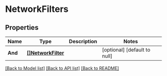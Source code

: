 # NetworkFilters

## Properties
Name | Type | Description | Notes
------------ | ------------- | ------------- | -------------
**And** | [**[]NetworkFilter**](NetworkFilter.md) |  | [optional] [default to null]

[[Back to Model list]](../README.md#documentation-for-models) [[Back to API list]](../README.md#documentation-for-api-endpoints) [[Back to README]](../README.md)

